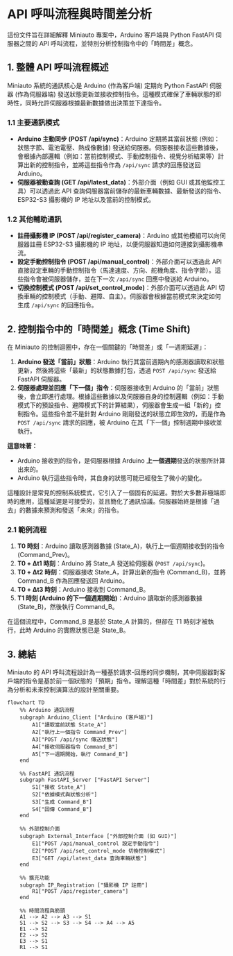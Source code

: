 # API 呼叫流程與時間差分析

這份文件旨在詳細解釋 Miniauto 專案中，Arduino 客戶端與 Python FastAPI 伺服器之間的 API 呼叫流程，並特別分析控制指令中的「時間差」概念。

## 1. 整體 API 呼叫流程概述

Miniauto 系統的通訊核心是 Arduino (作為客戶端) 定期向 Python FastAPI 伺服器 (作為伺服器端) 發送狀態更新並接收控制指令。這種模式確保了車輛狀態的即時性，同時允許伺服器根據最新數據做出決策並下達指令。

### 1.1 主要通訊模式

*   **Arduino 主動同步 (POST /api/sync)**：Arduino 定期將其當前狀態 (例如：狀態字節、電池電壓、熱成像數據) 發送給伺服器。伺服器接收這些數據後，會根據內部邏輯（例如：當前控制模式、手動控制指令、視覺分析結果等）計算出新的控制指令，並將這些指令作為 `/api/sync` 請求的回應發送回 Arduino。
*   **伺服器被動查詢 (GET /api/latest_data)**：外部介面（例如 GUI 或其他監控工具）可以透過此 API 查詢伺服器當前儲存的最新車輛數據、最新發送的指令、ESP32-S3 攝影機的 IP 地址以及當前的控制模式。

### 1.2 其他輔助通訊

*   **註冊攝影機 IP (POST /api/register_camera)**：Arduino 或其他模組可以向伺服器註冊 ESP32-S3 攝影機的 IP 地址，以便伺服器知道如何連接到攝影機串流。
*   **設定手動控制指令 (POST /api/manual_control)**：外部介面可以透過此 API 直接設定車輛的手動控制指令（馬達速度、方向、舵機角度、指令字節）。這些指令會被伺服器儲存，並在下一次 `/api/sync` 回應中發送給 Arduino。
*   **切換控制模式 (POST /api/set_control_mode)**：外部介面可以透過此 API 切換車輛的控制模式（手動、避障、自主）。伺服器會根據當前模式來決定如何生成 `/api/sync` 的回應指令。

## 2. 控制指令中的「時間差」概念 (Time Shift)

在 Miniauto 的控制迴圈中，存在一個關鍵的「時間差」或「一週期延遲」：

1.  **Arduino 發送「當前」狀態**：Arduino 執行其當前週期內的感測器讀取和狀態更新，然後將這些「最新」的狀態數據打包，透過 `POST /api/sync` 發送給 FastAPI 伺服器。
2.  **伺服器處理並回應「下一個」指令**：伺服器接收到 Arduino 的「當前」狀態後，會立即進行處理。根據這些數據以及伺服器自身的控制邏輯（例如：手動模式下的預設指令、避障模式下的計算結果），伺服器會生成一組「新的」控制指令。這些指令並不是針對 Arduino 剛剛發送的狀態立即生效的，而是作為 `POST /api/sync` 請求的回應，被 Arduino 在其「下一個」控制週期中接收並執行。

**這意味著：**

*   Arduino 接收到的指令，是伺服器根據 Arduino **上一個週期**發送的狀態所計算出來的。
*   Arduino 執行這些指令時，其自身的狀態可能已經發生了微小的變化。

這種設計是常見的控制系統模式，它引入了一個固有的延遲。對於大多數非極端即時的應用，這種延遲是可接受的，並且簡化了通訊協議。伺服器始終是根據「過去」的數據來預測和發送「未來」的指令。

### 2.1 範例流程

1.  **T0 時刻**：Arduino 讀取感測器數據 (State_A)，執行上一個週期接收到的指令 (Command_Prev)。
2.  **T0 + Δt1 時刻**：Arduino 將 State_A 發送給伺服器 (`POST /api/sync`)。
3.  **T0 + Δt2 時刻**：伺服器接收 State_A，計算出新的指令 (Command_B)，並將 Command_B 作為回應發送回 Arduino。
4.  **T0 + Δt3 時刻**：Arduino 接收到 Command_B。
5.  **T1 時刻 (Arduino 的下一個週期開始)**：Arduino 讀取新的感測器數據 (State_B)，然後執行 Command_B。

在這個流程中，Command_B 是基於 State_A 計算的，但卻在 T1 時刻才被執行，此時 Arduino 的實際狀態已是 State_B。

## 3. 總結

Miniauto 的 API 呼叫流程設計為一種基於請求-回應的同步機制，其中伺服器對客戶端的指令是基於前一個狀態的「預期」指令。理解這種「時間差」對於系統的行為分析和未來控制演算法的設計至關重要。

```mermaid
flowchart TD
    %% Arduino 通訊流程
    subgraph Arduino_Client ["Arduino (客戶端)"]
        A1["讀取當前狀態 State_A"]
        A2["執行上一個指令 Command_Prev"]
        A3["POST /api/sync 傳送狀態"]
        A4["接收伺服器指令 Command_B"]
        A5["下一週期開始，執行 Command_B"]
    end

    %% FastAPI 通訊流程
    subgraph FastAPI_Server ["FastAPI Server"]
        S1["接收 State_A"]
        S2["依據模式與狀態分析"]
        S3["生成 Command_B"]
        S4["回傳 Command_B"]
    end

    %% 外部控制介面
    subgraph External_Interface ["外部控制介面 (如 GUI)"]
        E1["POST /api/manual_control 設定手動指令"]
        E2["POST /api/set_control_mode 切換控制模式"]
        E3["GET /api/latest_data 查詢車輛狀態"]
    end

    %% 擴充功能
    subgraph IP_Registration ["攝影機 IP 註冊"]
        R1["POST /api/register_camera"]
    end

    %% 時間流程與箭頭
    A1 --> A2 --> A3 --> S1
    S1 --> S2 --> S3 --> S4 --> A4 --> A5
    E1 --> S2
    E2 --> S2
    E3 --> S1
    R1 --> S1
```
